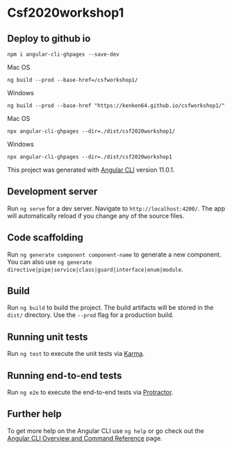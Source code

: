 # Csf2020workshop1

## Deploy to github io

```
npm i angular-cli-ghpages --save-dev
```

Mac OS

```
ng build --prod --base-href=/csfworkshop1/
```

Windows

```
ng build --prod --base-href "https://kenken64.github.io/csfworkshop1/"
```

Mac OS

```
npx angular-cli-ghpages --dir=./dist/csf2020workshop1/
````

Windows 

```
npx angular-cli-ghpages --dir=./dist/csf2020workshop1
````


This project was generated with [Angular CLI](https://github.com/angular/angular-cli) version 11.0.1.

## Development server

Run `ng serve` for a dev server. Navigate to `http://localhost:4200/`. The app will automatically reload if you change any of the source files.

## Code scaffolding

Run `ng generate component component-name` to generate a new component. You can also use `ng generate directive|pipe|service|class|guard|interface|enum|module`.

## Build

Run `ng build` to build the project. The build artifacts will be stored in the `dist/` directory. Use the `--prod` flag for a production build.

## Running unit tests

Run `ng test` to execute the unit tests via [Karma](https://karma-runner.github.io).

## Running end-to-end tests

Run `ng e2e` to execute the end-to-end tests via [Protractor](http://www.protractortest.org/).

## Further help

To get more help on the Angular CLI use `ng help` or go check out the [Angular CLI Overview and Command Reference](https://angular.io/cli) page.
